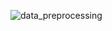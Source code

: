 ![data_preprocessing](https://github.com/hikf3/task-oriented-predictive-BERT/assets/72622960/4368a635-e475-44fc-9b89-4be567e96f2a)
